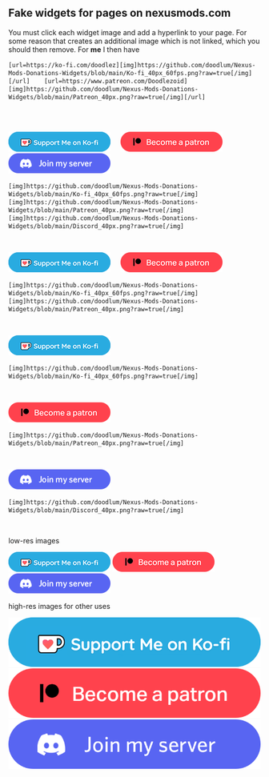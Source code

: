## Fake widgets for pages on nexusmods.com  

You must click each widget image and add a hyperlink to your page. For some reason that creates an additional image which is not linked, which you should then remove. For **me** I then have
```
[url=https://ko-fi.com/doodlez][img]https://github.com/doodlum/Nexus-Mods-Donations-Widgets/blob/main/Ko-fi_40px_60fps.png?raw=true[/img][/url]    [url=https://www.patreon.com/Doodlezoid][img]https://github.com/doodlum/Nexus-Mods-Donations-Widgets/blob/main/Patreon_40px.png?raw=true[/img][/url]
```
&nbsp;  
&nbsp;  

![alttext](https://github.com/doodlum/Nexus-Mods-Donations-Widgets/blob/main/Ko-fi_40px_60fps.png)&nbsp;&nbsp;&nbsp;&nbsp;&nbsp;![alttext](https://github.com/doodlum/Nexus-Mods-Donations-Widgets/blob/main/Patreon_40px.png)&nbsp;&nbsp;&nbsp;&nbsp;&nbsp;![alttext](https://github.com/doodlum/Nexus-Mods-Donations-Widgets/blob/main/Discord_40px.png)
```
[img]https://github.com/doodlum/Nexus-Mods-Donations-Widgets/blob/main/Ko-fi_40px_60fps.png?raw=true[/img]      [img]https://github.com/doodlum/Nexus-Mods-Donations-Widgets/blob/main/Patreon_40px.png?raw=true[/img]      [img]https://github.com/doodlum/Nexus-Mods-Donations-Widgets/blob/main/Discord_40px.png?raw=true[/img]
```
&nbsp;

![alttext](https://github.com/doodlum/Nexus-Mods-Donations-Widgets/blob/main/Ko-fi_40px_60fps.png)&nbsp;&nbsp;&nbsp;&nbsp;&nbsp;![alttext](https://github.com/doodlum/Nexus-Mods-Donations-Widgets/blob/main/Patreon_40px.png)
```
[img]https://github.com/doodlum/Nexus-Mods-Donations-Widgets/blob/main/Ko-fi_40px_60fps.png?raw=true[/img]      [img]https://github.com/doodlum/Nexus-Mods-Donations-Widgets/blob/main/Patreon_40px.png?raw=true[/img]
```
&nbsp;

![alttext](https://github.com/doodlum/Nexus-Mods-Donations-Widgets/blob/main/Ko-fi_40px_60fps.png)
```
[img]https://github.com/doodlum/Nexus-Mods-Donations-Widgets/blob/main/Ko-fi_40px_60fps.png?raw=true[/img]
```
&nbsp;

![alttext](https://github.com/doodlum/Nexus-Mods-Donations-Widgets/blob/main/Patreon_40px.png)
```
[img]https://github.com/doodlum/Nexus-Mods-Donations-Widgets/blob/main/Patreon_40px.png?raw=true[/img]
```
&nbsp;

![alttext](https://github.com/doodlum/Nexus-Mods-Donations-Widgets/blob/main/Discord_40px.png)
```
[img]https://github.com/doodlum/Nexus-Mods-Donations-Widgets/blob/main/Discord_40px.png?raw=true[/img]
```
&nbsp;

low-res images


![alttext](https://github.com/doodlum/Nexus-Mods-Donations-Widgets/blob/main/Ko-fi_40px_60fps.png)
![alttext](https://github.com/doodlum/Nexus-Mods-Donations-Widgets/blob/main/Patreon_40px.png)
![alttext](https://github.com/doodlum/Nexus-Mods-Donations-Widgets/blob/main/Discord_40px.png)
&nbsp;



high-res images for other uses


![alttext](https://github.com/doodlum/Nexus-Mods-Donations-Widgets/blob/main/Ko-fi_140px_60fps.png)
![alttext](https://github.com/doodlum/Nexus-Mods-Donations-Widgets/blob/main/Patreon_140px.png)
![alttext](https://github.com/doodlum/Nexus-Mods-Donations-Widgets/blob/main/Discord_140px.png)

